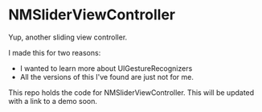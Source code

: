 NMSliderViewController
======================

Yup, another sliding view controller.

I made this for two reasons:

+ I wanted to learn more about UIGestureRecognizers
+ All the versions of this I've found are just not for me.

This repo holds the code for NMSliderViewController.  This will be updated with a link to a demo soon.